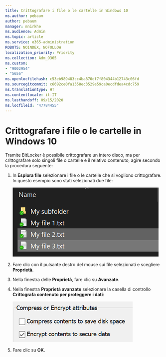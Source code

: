 ```yaml
---
title: Crittografare i file o le cartelle in Windows 10
ms.author: pebaum
author: pebaum
manager: mnirkhe
ms.audience: Admin
ms.topic: article
ms.service: o365-administration
ROBOTS: NOINDEX, NOFOLLOW
localization_priority: Priority
ms.collection: Adm_O365
ms.custom:
- "9002954"
- "5656"
ms.openlocfilehash: c53eb989483cc4ba870df7f804344b12743c06fd
ms.sourcegitcommit: c6692ce0fa1358ec3529e59ca0ecdfdea4cdc759
ms.translationtype: HT
ms.contentlocale: it-IT
ms.lasthandoff: 09/15/2020
ms.locfileid: "47784455"
---
```

# <a name="encrypt-files-or-folder-in-windows-10"></a>Crittografare i file o le cartelle in Windows 10

Tramite BitLocker è possibile crittografare un intero disco, ma per crittografare solo singoli file o cartelle e il relativo contenuto, agire secondo la procedura seguente:

1. In **Esplora file** selezionare i file o le cartelle che si vogliono crittografare. In questo esempio sono stati selezionati due file:

    ![Selezionare i file o le cartelle da crittografare](media/select-for-encrypting.png)

2. Fare clic con il pulsante destro del mouse sui file selezionati e scegliere **Proprietà**.

3. Nella finestra delle **Proprietà**, fare clic su **Avanzate**.

4. Nella finestra **Proprietà avanzate** selezionare la casella di controllo **Crittografa contenuto per proteggere i dati**:

    ![Crittografa contenuto](media/encrypt-contents.png)

5. Fare clic su **OK**.
